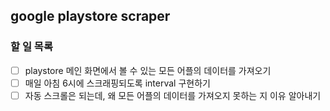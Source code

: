 ## google playstore scraper

### 할 일 목록
- [ ] playstore 메인 화면에서 볼 수 있는 모든 어플의 데이터를 가져오기
- [ ] 매일 아침 6시에 스크래핑되도록 interval 구현하기 
- [ ] 자동 스크롤은 되는데, 왜 모든 어플의 데이터를 가져오지 못하는 지 이유 알아내기
